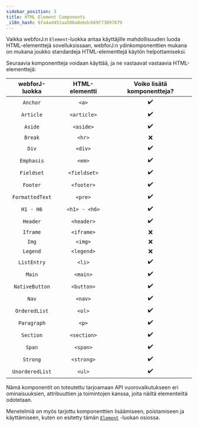 ```yaml
---
sidebar_position: 3
title: HTML Element Components
_i18n_hash: 6fa4ad451aa506a0ebdc669f73097879
---
```

Vaikka webforJ:n `Element`-luokka antaa käyttäjille mahdollisuuden luoda HTML-elementtejä sovelluksissaan, webforJ:n ydinkomponenttien mukana on mukana joukko standardeja HTML-elementtejä käytön helpottamiseksi.

Seuraavia komponentteja voidaan käyttää, ja ne vastaavat vastaavia HTML-elementtejä:

|webforJ-luokka|HTML-elementti|Voiko lisätä komponentteja?|
|:--:|:--:|:--:|
|`Anchor`|`<a>`| ✔️ |
|`Article`|`<article>`| ✔️ |
|`Aside`|`<aside>`| ✔️ |
|`Break`|`<hr>`| ❌ |
|`Div`|`<div>`| ✔️ |
|`Emphasis`|`<em>`| ✔️ |
|`Fieldset`|`<fieldset>`| ✔️ |
|`Footer`|`<footer>`| ✔️ |
|`FormattedText`|`<pre>`| ✔️ |
|`H1 - H6`|`<h1> - <h6>`| ✔️ |
|`Header`|`<header>`| ✔️ |
|`Iframe`|`<iframe>`| ❌ |
|`Img`|`<img>`| ❌ |
|`Legend`|`<legend>`| ❌ |
|`ListEntry`|`<li>`| ✔️ |
|`Main`|`<main>`| ✔️ |
|`NativeButton`|`<button>`| ✔️ |
|`Nav`|`<nav>`| ✔️ |
|`OrderedList`|`<ol>`| ✔️ |
|`Paragraph`|`<p>`| ✔️ |
|`Section`|`<section>`| ✔️ |
|`Span`|`<span>`| ✔️ |
|`Strong`|`<strong>`| ✔️ |
|`UnorderedList`|`<ul>`| ✔️ |

Nämä komponentit on toteutettu tarjoamaan API vuorovaikutukseen eri ominaisuuksien, attribuuttien ja toimintojen kanssa, joita näiltä elementeiltä odotetaan.

Menetelmiä on myös tarjottu komponenttien lisäämiseen, poistamiseen ja käyttämiseen, kuten on esitetty tämän [`Element`](../elements.md#component-interaction) -luokan osiossa.
